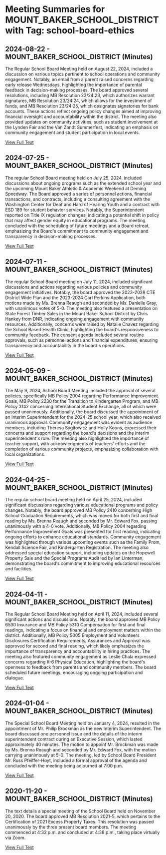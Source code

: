 # Meeting Summaries for MOUNT_BAKER_SCHOOL_DISTRICT with Tag: school-board-ethics

## 2024-08-22 - MOUNT_BAKER_SCHOOL_DISTRICT (Minutes)

The Regular School Board Meeting held on August 22, 2024, included a discussion on various topics pertinent to school operations and community engagement. Notably, an email from a parent raised concerns regarding early release Wednesdays, highlighting the importance of parental feedback in decision-making processes. The board approved several resolutions, including MB Resolution 23/24:23, which authorizes warrant signatures, MB Resolution 23/24:24, which allows for the investment of funds, and MB Resolution 23/24:25, which designates signatories for bank accounts. These actions reflect ongoing policy changes aimed at improving financial oversight and accountability within the district. The meeting also provided updates on community activities, such as student involvement at the Lynden Fair and the Van Zandt Summerfest, indicating an emphasis on community engagement and student participation in local events.

[View Full Text](https://raw.githubusercontent.com/VoronoiPerspectives/WashingtonStateSchoolBoardExplorer/refs/heads/main/data/countries/usa/states/wa/counties/whatcom/school_boards/mount_baker_school_district/2024/2024-08-22-minutes.txt)

## 2024-07-25 - MOUNT_BAKER_SCHOOL_DISTRICT (Minutes)

The regular School Board meeting held on July 25, 2024, included discussions about ongoing programs such as the extended school year and the upcoming Mount Baker Athletic & Academic Weekend at Deming Speedway. The Board approved a series of personnel actions, financial transactions, and contracts, including a consulting agreement with the Washington Center for Deaf and Hard of Hearing Youth and a contract with ESD 189 for student behavior services. Notably, the Superintendent reported on Title IX regulation changes, indicating a potential shift in policy that may affect gender equity in educational programs. The meeting concluded with the scheduling of future meetings and a Board retreat, emphasizing the Board's commitment to community engagement and transparency in decision-making processes.

[View Full Text](https://raw.githubusercontent.com/VoronoiPerspectives/WashingtonStateSchoolBoardExplorer/refs/heads/main/data/countries/usa/states/wa/counties/whatcom/school_boards/mount_baker_school_district/2024/2024-07-25-minutes.txt)

## 2024-07-11 - MOUNT_BAKER_SCHOOL_DISTRICT (Minutes)

The regular School Board meeting on July 11, 2024, included significant discussions and actions regarding various policies and community engagement initiatives. Notably, the board approved the 2023-2028 CTE District Wide Plan and the 2023-2024 Carl Perkins Application, both motions made by Ms. Brenna Reaugh and seconded by Ms. Danielle Gray, with unanimous votes of 5-0. The meeting also featured a presentation on State Forest Timber Sales in the Mount Baker School District by Chris Hankey from DNR, indicating ongoing engagement with community resources. Additionally, concerns were raised by Natalie Chavez regarding the School Based Health Clinic, highlighting the board's responsiveness to community feedback. The consent agenda included several routine approvals, such as personnel actions and financial expenditures, ensuring transparency and accountability in the board's operations.

[View Full Text](https://raw.githubusercontent.com/VoronoiPerspectives/WashingtonStateSchoolBoardExplorer/refs/heads/main/data/countries/usa/states/wa/counties/whatcom/school_boards/mount_baker_school_district/2024/2024-07-11-minutes.txt)

## 2024-05-09 - MOUNT_BAKER_SCHOOL_DISTRICT (Minutes)

The May 9, 2024, School Board Meeting included the approval of several policies, specifically MB Policy 2004 regarding Performance Improvement Goals, MB Policy 2230 for the Transition to Kindergarten Program, and MB Policy 3142 concerning International Student Exchange, all of which were passed unanimously. Additionally, the board discussed the appointment of an Interim Superintendent for the 2024-25 school year, which also received unanimous approval. Community engagement was evident as audience members, including Theresa Sygitowicz and Holly Koons, expressed their concerns and support regarding the board's decisions and the interim superintendent's role. The meeting also highlighted the importance of teacher support, with acknowledgments of teachers' efforts and the completion of various community projects, emphasizing collaboration with local organizations.

[View Full Text](https://raw.githubusercontent.com/VoronoiPerspectives/WashingtonStateSchoolBoardExplorer/refs/heads/main/data/countries/usa/states/wa/counties/whatcom/school_boards/mount_baker_school_district/2024/2024-05-09-minutes.txt)

## 2024-04-25 - MOUNT_BAKER_SCHOOL_DISTRICT (Minutes)

The regular school board meeting held on April 25, 2024, included significant discussions regarding various educational programs and policy changes. Notably, the board approved MB Policy 2410 concerning High School Graduation Requirements, which was moved for both first and final reading by Ms. Brenna Reaugh and seconded by Mr. Edward Fox, passing unanimously with a 4-0 vote. Additionally, MB Policy 2004 regarding Performance Improvement Goals was presented for first reading, indicating ongoing efforts to enhance educational standards. Community engagement was highlighted through various upcoming events such as the Family Prom, Kendall Science Fair, and Kindergarten Registration. The meeting also addressed special education support, including updates on the Hopewell Property Sale and the Special Programs Audit led by Ian Linterman, demonstrating the board's commitment to improving educational resources and facilities.

[View Full Text](https://raw.githubusercontent.com/VoronoiPerspectives/WashingtonStateSchoolBoardExplorer/refs/heads/main/data/countries/usa/states/wa/counties/whatcom/school_boards/mount_baker_school_district/2024/2024-04-25-minutes.txt)

## 2024-04-11 - MOUNT_BAKER_SCHOOL_DISTRICT (Minutes)

The Regular School Board Meeting held on April 11, 2024, included several significant actions and discussions. Notably, the board approved MB Policy 6530 Insurance and MB Policy 5310 Compensation for first and final readings, indicating a focus on financial and employment matters within the district. Additionally, MB Policy 5005 Employment and Volunteers Disclosures Certification Requirements, Assurances and Approval was approved for second and final reading, which likely emphasizes the importance of transparency and accountability in hiring practices. The meeting also featured community engagement as Leslie Chala expressed concerns regarding K-6 Physical Education, highlighting the board's openness to feedback from parents and community members. The board scheduled future meetings, encouraging ongoing participation and dialogue.

[View Full Text](https://raw.githubusercontent.com/VoronoiPerspectives/WashingtonStateSchoolBoardExplorer/refs/heads/main/data/countries/usa/states/wa/counties/whatcom/school_boards/mount_baker_school_district/2024/2024-04-11-minutes.txt)

## 2024-01-04 - MOUNT_BAKER_SCHOOL_DISTRICT (Minutes)

The Special School Board Meeting held on January 4, 2024, resulted in the appointment of Mr. Philip Brockman as the new Interim Superintendent. The board discussed one personnel issue and the details of the interim superintendent contract during an Executive Session, which lasted approximately 40 minutes. The motion to appoint Mr. Brockman was made by Ms. Brenna Reaugh and seconded by Mr. Edward Fox, with the motion carrying unanimously at 5-0. The meeting, led by School Board President Mr. Russ Pfeiffer-Hoyt, included a formal approval of the agenda and concluded with the meeting being adjourned at 7:00 p.m.

[View Full Text](https://raw.githubusercontent.com/VoronoiPerspectives/WashingtonStateSchoolBoardExplorer/refs/heads/main/data/countries/usa/states/wa/counties/whatcom/school_boards/mount_baker_school_district/2024/2024-01-04-minutes.txt)

## 2020-11-20 - MOUNT_BAKER_SCHOOL_DISTRICT (Minutes)

The text details a special meeting of the School Board held on November 20, 2020.  The board approved MB Resolution 2021-5, which pertains to the Certification of 2021 Excess Property Taxes. This resolution was passed unanimously by the three present board members.  The meeting commenced at 4:32 p.m. and concluded at 4:38 p.m., taking place virtually via Zoom.

[View Full Text](https://raw.githubusercontent.com/VoronoiPerspectives/WashingtonStateSchoolBoardExplorer/refs/heads/main/data/countries/usa/states/wa/counties/whatcom/school_boards/mount_baker_school_district/2020/2020-11-20-minutes.txt)

